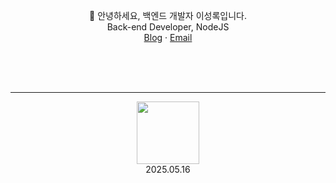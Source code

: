 
  <p align="center">
    👋 안녕하세요, 백엔드 개발자 이성록입니다.<br />
    Back-end Developer, NodeJS
    <br />
    <a href="https://argon1025.github.io">Blog</a>
    ·
    <a href="https://mail.google.com/mail/u/0/?fs=1&to=argon1025@gmail.com&su=SUBJECT&body=BODY&tf=cm">Email</a>
  </p>
</div>

</br></br></br>

----

<div align="center">
<img width="100" src="https://images.credly.com/images/0e284c3f-5164-4b21-8660-0d84737941bc/image.png"></br>2025.05.16</br></br>
</div>
